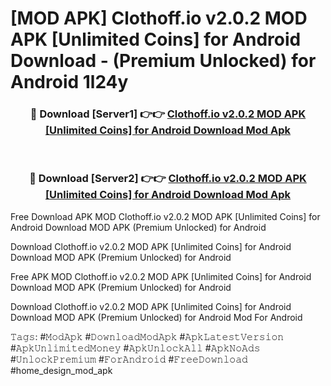 # [MOD APK] Clothoff.io v2.0.2 MOD APK [Unlimited Coins] for Android Download - (Premium Unlocked) for Android 1l24y



<div align="center">
<h3>🔴 Download [Server1] 👉👉 <a href="https://momento.my/?title=Clothoff.io_v2.0.2_MOD_APK_[Unlimited_Coins]_for_Android_Download">Clothoff.io v2.0.2 MOD APK [Unlimited Coins] for Android Download Mod Apk</a></h3><br>

<h3>🔴 Download [Server2] 👉👉 <a href="https://momento.my/?title=Clothoff.io_v2.0.2_MOD_APK_[Unlimited_Coins]_for_Android_Download">Clothoff.io v2.0.2 MOD APK [Unlimited Coins] for Android Download Mod Apk</a></h3>
</div>



Free Download APK MOD Clothoff.io v2.0.2 MOD APK [Unlimited Coins] for Android Download MOD APK (Premium Unlocked) for Android

Download Clothoff.io v2.0.2 MOD APK [Unlimited Coins] for Android Download MOD APK (Premium Unlocked) for Android

Free APK MOD Clothoff.io v2.0.2 MOD APK [Unlimited Coins] for Android Download MOD APK (Premium Unlocked) for Android

Download Clothoff.io v2.0.2 MOD APK [Unlimited Coins] for Android Download MOD APK (Premium Unlocked) for Android Mod For Android

𝚃𝚊𝚐𝚜: #𝙼𝚘𝚍𝙰𝚙𝚔 #𝙳𝚘𝚠𝚗𝚕𝚘𝚊𝚍𝙼𝚘𝚍𝙰𝚙𝚔 #𝙰𝚙𝚔𝙻𝚊𝚝𝚎𝚜𝚝𝚅𝚎𝚛𝚜𝚒𝚘𝚗 #𝙰𝚙𝚔𝚄𝚗𝚕𝚒𝚖𝚒𝚝𝚎𝚍𝙼𝚘𝚗𝚎𝚢 #𝙰𝚙𝚔𝚄𝚗𝚕𝚘𝚌𝚔𝙰𝚕𝚕 #𝙰𝚙𝚔𝙽𝚘𝙰𝚍𝚜 #𝚄𝚗𝚕𝚘𝚌𝚔𝙿𝚛𝚎𝚖𝚒𝚞𝚖 #𝙵𝚘𝚛𝙰𝚗𝚍𝚛𝚘𝚒𝚍 #𝙵𝚛𝚎𝚎𝙳𝚘𝚠𝚗𝚕𝚘𝚊𝚍 #home_design_mod_apk
